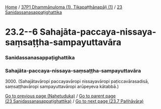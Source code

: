 
[Home](/) / [37P1 Dhammānuloma (1), Tikapaṭṭhānapāḷi (1)](../../37P1.md) / [23 Sanidassanasappaṭighattika](../23.md)

# 23.2--6 Sahajāta-paccaya-nissaya-saṃsaṭṭha-sampayuttavāra

### Sanidassanasappaṭighattika

### Sahajāta-paccaya-nissaya-saṃsaṭṭha-sampayuttavāra

3000\. (Sahajātavāropi paccayavāropi nissayavāropi paṭiccavārasadisā, saṃsaṭṭhavāropi sampayuttavāropi arūpeyeva kātabbā.)

[Go to previous page (Nahetuduka)](23.1/23.1.4/Nahetuduka.md) / [Go to parent page (23 Sanidassanasappaṭighattika)](../23.md) / [Go to next page (23.7 Pañhāvāra)](23.7.md)


